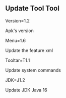 ## Update Tool Tool



Version=1.2

Apk's version




Menu=1.6

Update the feature xml




Tooltar=T1.1

Update system commands




JDK=J1.2

Update JDK Java 16
